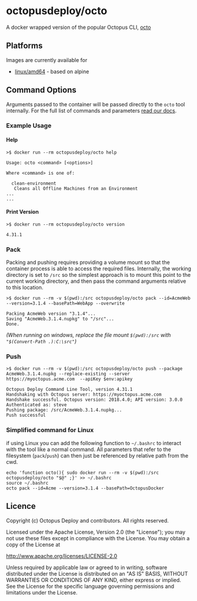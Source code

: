 # octopusdeploy/octo
A docker wrapped version of the popular Octopus CLI, [octo](https://octopus.com/docs/api-and-integration/octo.exe-command-line)

## Platforms
Images are currently available for
- [linux/amd64](alpine/Dockerfile) - based on alpine


## Command Options
Arguments passed to the container will be passed directly to the `octo` tool internally. For the full list of commands and parameters [read our docs](https://octopus.com/docs/api-and-integration/octo.exe-command-line).

### Example Usage
#### Help
```
>$ docker run --rm octopusdeploy/octo help

Usage: octo <command> [<options>]

Where <command> is one of:

  clean-environment
   Cleans all Offline Machines from an Environment
...
...
```
#### Print Version
```
>$ docker run --rm octopusdeploy/octo version

4.31.1
```

### Pack
Packing and pushing requires providing a volume mount so that the container process is able to access the required files. Internally, the working directory is set to `/src` so the simplest approach is to mount this point to the current working directory, and then pass the command arguments relative to this location.

```
>$ docker run --rm -v $(pwd):/src octopusdeploy/octo pack --id=AcmeWeb --version=3.1.4 --basePath=WebApp --overwrite

Packing AcmeWeb version "3.1.4"...
Saving "AcmeWeb.3.1.4.nupkg" to "/src"...
Done.
```
_(When running on windows, replace the file mount `$(pwd):/src` with `"$(Convert-Path .):C:\src"`)_


### Push
```
>$ docker run --rm -v $(pwd):/src octopusdeploy/octo push --package AcmeWeb.3.1.4.nupkg --replace-existing --server https://myoctopus.acme.com  --apiKey $env:apikey

Octopus Deploy Command Line Tool, version 4.31.1
Handshaking with Octopus server: https://myoctopus.acme.com
Handshake successful. Octopus version: 2018.4.0; API version: 3.0.0
Authenticated as: steve
Pushing package: /src/AcmeWeb.3.1.4.nupkg...
Push successful
```

### Simplified command for Linux
if using Linux you can add the following function to `~/.bashrc` to interact with the tool like a normal command. All parameters that refer to the filesystem (`pack`/`push`) can then just be referenced by relative path from the cwd.
```
echo 'function octo(){ sudo docker run --rm -v $(pwd):/src octopusdeploy/octo "$@" ;}' >> ~/.bashrc
source ~/.bashrc
octo pack --id=Acme --version=3.1.4 --basePath=OctopusDocker
```

## Licence
Copyright (c) Octopus Deploy and contributors. All rights reserved.

Licensed under the Apache License, Version 2.0 (the "License"); you may not use
these files except in compliance with the License. You may obtain a copy of the
License at

http://www.apache.org/licenses/LICENSE-2.0

Unless required by applicable law or agreed to in writing, software distributed
under the License is distributed on an "AS IS" BASIS, WITHOUT WARRANTIES OR
CONDITIONS OF ANY KIND, either express or implied. See the License for the
specific language governing permissions and limitations under the License.
